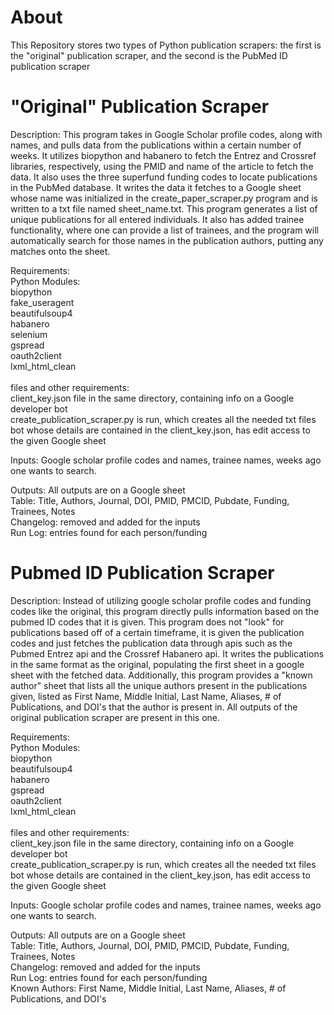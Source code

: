 # About
This Repository stores two types of Python publication scrapers: the first is the "original" publication scraper, and the second is the PubMed ID publication scraper

# "Original" Publication Scraper

 Description: This program takes in Google Scholar profile codes, along with names, and pulls data from the 
              publications within a certain number of weeks. It utilizes biopython and habanero to fetch the Entrez
              and Crossref libraries, respectively, using the PMID and name of the article to fetch the data. It also uses the three superfund funding codes
              to locate publications in the PubMed database. It writes the data it fetches to a Google sheet whose name was initialized in the create_paper_scraper.py 
              program and is written to a txt file named sheet_name.txt. This program generates a list of unique publications for all entered individuals. It also has added trainee 
              functionality, where one can provide a list of trainees, and the program will automatically search for those names in the publication authors, putting any matches onto the sheet.

 Requirements: <br/>
               Python Modules: <br/>
                       biopython <br/>
                       fake_useragent <br/>
                       beautifulsoup4 <br/>
                       habanero <br/>
                       selenium <br/>
                       gspread <br/>
                       oauth2client <br/>
                       lxml_html_clean <br/><br/>
               files and other requirements: <br/>
                       client_key.json file in the same directory, containing info on a Google developer bot <br/>
                       create_publication_scraper.py is run, which creates all the needed txt files <br/>
                       bot whose details are contained in the client_key.json, has edit access to the given Google sheet <br/>
              
 Inputs: Google scholar profile codes and names, trainee names, weeks ago one wants to search.<br/>


 Outputs: All outputs are on a Google sheet<br/>
           Table: Title, Authors, Journal, DOI, PMID, PMCID, Pubdate, Funding, Trainees, Notes<br/>
           Changelog: removed and added for the inputs <br/>
           Run Log: entries found for each person/funding

# Pubmed ID Publication Scraper

Description: Instead of utilizing google scholar profile codes and funding codes like the original, this program directly pulls information based on the pubmed ID codes that it is given. This program does not "look" for publications based off of a certain timeframe,
             it is given the publication codes and just fetches the publication data through apis such as the Pubmed Entrez api and the Crossref Habanero api. It writes the publications in the same format as the original, populating the first sheet in a google sheet with the 
             fetched data. Additionally, this program provides a "known author" sheet that lists all the unique authors present in the publications given, listed as First Name, Middle Initial, Last Name, Aliases, # of Publications, and DOI's that the author is present in.
             All outputs of the original publication scraper are present in this one. 

 Requirements: <br/>
               Python Modules: <br/>
                       biopython <br/>
                       beautifulsoup4 <br/>
                       habanero <br/>
                       gspread <br/>
                       oauth2client <br/>
                       lxml_html_clean <br/><br/>
               files and other requirements: <br/>
                       client_key.json file in the same directory, containing info on a Google developer bot <br/>
                       create_publication_scraper.py is run, which creates all the needed txt files <br/>
                       bot whose details are contained in the client_key.json, has edit access to the given Google sheet <br/>
              
 Inputs: Google scholar profile codes and names, trainee names, weeks ago one wants to search.<br/>


 Outputs: All outputs are on a Google sheet<br/>
           Table: Title, Authors, Journal, DOI, PMID, PMCID, Pubdate, Funding, Trainees, Notes<br/>
           Changelog: removed and added for the inputs <br/>
           Run Log: entries found for each person/funding <br/>
           Known Authors: First Name, Middle Initial, Last Name, Aliases, # of Publications, and DOI's
